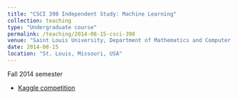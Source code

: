```yaml
---
title: "CSCI 398 Independent Study: Machine Learning"
collection: teaching
type: "Undergraduate course"
permalink: /teaching/2014-08-15-csci-398
venue: "Saint Louis University, Department of Mathematics and Computer Science"
date: 2014-08-15
location: "St. Louis, Missouri, USA"
---
```


Fall 2014 semester

* [Kaggle competition](https://www.kaggle.com/c/irish-gaelic-blogger-identification)
